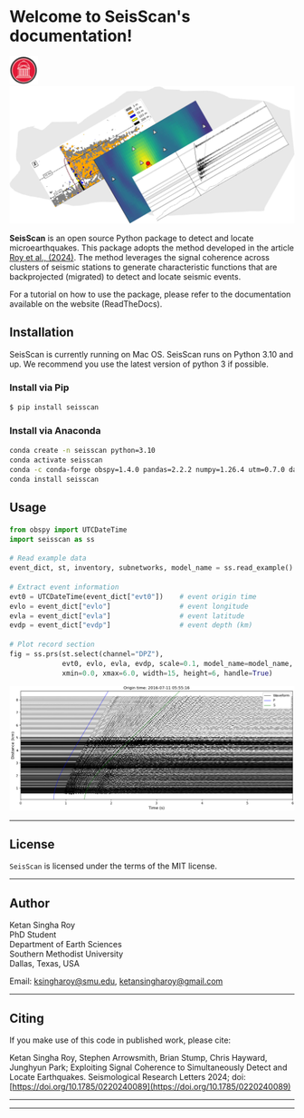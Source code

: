 # Welcome to SeisScan's documentation!

<!-- ![Description of image](./media/SMU_logo.png) -->

<img src="seisscan_images/SMU_logo.png" width="50" >
<img src="seisscan_images/SeisScan_fig.png" width="1000" >

**SeisScan** is an open source Python package to detect and locate microearthquakes. This package adopts the method developed in the article [Roy et al., (2024)](#Citing). The method leverages the signal coherence across clusters of seismic stations to generate characteristic functions that are backprojected (migrated) to detect and locate seismic events.

For a tutorial on how to use the package, please refer to the documentation available on the website (ReadTheDocs).

## Installation

SeisScan is currently running on Mac OS. SeisScan runs on Python 3.10 and up. We recommend you use the latest version of python 3 if possible.

### Install via Pip

```bash
$ pip install seisscan
```

### Install via Anaconda

```bash
conda create -n seisscan python=3.10
conda activate seisscan
conda -c conda-forge obspy=1.4.0 pandas=2.2.2 numpy=1.26.4 utm=0.7.0 dask=2024.8.0 distributed=2024.8.0 jupyter=1.0.0
conda install seisscan
```

## Usage

```python
from obspy import UTCDateTime
import seisscan as ss

# Read example data
event_dict, st, inventory, subnetworks, model_name = ss.read_example()

# Extract event information
evt0 = UTCDateTime(event_dict["evt0"])    # event origin time
evlo = event_dict["evlo"]                 # event longitude
evla = event_dict["evla"]                 # event latitude
evdp = event_dict["evdp"]                 # event depth (km)

# Plot record section
fig = ss.prs(st.select(channel="DPZ"),
             evt0, evlo, evla, evdp, scale=0.1, model_name=model_name,
             xmin=0.0, xmax=6.0, width=15, height=6, handle=True)
```

<img src="seisscan_images/prs_all_station_raw_DPZ.png" width="1000" >

-----------------------------

## License

`SeisScan` is licensed under the terms of the MIT license.

-----------------------------

## Author

Ketan Singha Roy  
PhD Student  
Department of Earth Sciences  
Southern Methodist University  
Dallas, Texas, USA

Email: [ksingharoy@smu.edu](mailto:ksingharoy@smu.edu), [ketansingharoy@gmail.com](mailto:ketansingharoy@gmail.com)

-----------------------------

## Citing
If you make use of this code in published work, please cite:

Ketan Singha Roy, Stephen Arrowsmith, Brian Stump, Chris Hayward, Junghyun Park; Exploiting Signal Coherence to Simultaneously Detect and Locate Earthquakes. Seismological Research Letters 2024; doi: [https://doi.org/10.1785/0220240089](https://doi.org/10.1785/0220240089)

-----------------------------
-----------------------------